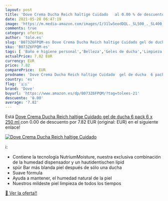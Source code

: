 ```yaml
---
layout: post
title: 'Dove Crema Ducha Reich haltige Cuidado   al 0.00 % de descuento'
date: 2021-05-28 06:47:19
image: 'https://m.media-amazon.com/images/I/31lw5eodDQL._SL500_._SL400_.jpg'
comments: true
category: ofertas
author: 'tole.es'
slug: 'B073Z6FPQM-es Dove Crema Ducha Reich haltige Cuidado gel de ducha 6 pack...'
sku: 'B073Z6FPQM-es'
tags: [ 'Baño e higiene personal','Belleza','Geles de ducha','Limpieza personal','de','dove','ducha','gel', ]
actualPrice: 7.82 EUR
currency: EUR
price: 7.82
comparePrice:  EUR
prodname: 'Dove Crema Ducha Reich haltige Cuidado  gel de ducha  6 pack  6 x 250 ml '
country: 'es'
flag: '🇪🇸'
brand: 'Dove'
buyurl: 'https://www.amazon.es/dp/B073Z6FPQM/?tag=tolees-21'
descuento: '0.00'
average: '7.82'
---
```


Está [Dove Crema Ducha Reich haltige Cuidado  gel de ducha  6 pack  6 x 250 ml ](https://www.amazon.es/dp/B073Z6FPQM/?tag=tolees-21) con 0.00 de descuento por 7.82 EUR (original:  EUR) en el siguiente enlace!

[![Dove Crema Ducha Reich haltige Cuidado  ](https://m.media-amazon.com/images/I/31lw5eodDQL._SL500_._SL400_.jpg)](https://www.amazon.es/dp/B073Z6FPQM/?tag=tolees-21)

ℹ️:

- Contiene la tecnología NutriumMoisture, nuestra exclusiva combinación de la humedad dispensador y un hautidentischen lipid
- spür Bar más blanda piel después de sólo una ducha
- Suave fórmula
- Ayuda a mantener, el humedad natural de la piel
- Nuestros mildeste piel limpieza de todos los tiempos

[🛒 Ver la oferta!!](https://www.amazon.es/dp/B073Z6FPQM/?tag=tolees-21)
